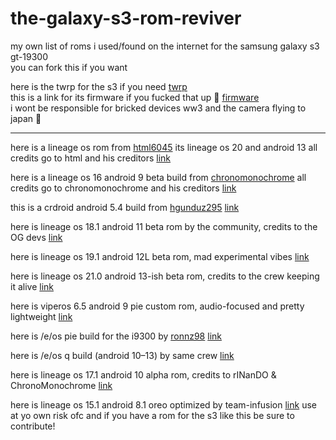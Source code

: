 # the-galaxy-s3-rom-reviver

my own list of roms i used/found on the internet for the samsung galaxy s3 gt-19300  
you can fork this if you want  

here is the twrp for the s3 if you need [twrp](https://twrp.me/samsung/samsunggalaxys3internationalexynos.html)  
this is a link for its firmware if you fucked that up 🙂 [firmware](https://www.sammobile.com/samsung/galaxy-s-iii/firmware/)  
i wont be responsible for bricked devices ww3 and the camera flying to japan 🙂

---

here is a lineage os rom from [html6045](https://xdaforums.com/m/html6405.7211083/) its lineage os 20 and android 13 all credits go to html and his creditors [link](https://xdaforums.com/t/rom-unofficial-13-i9300-lineageos-20-0-beta.4496431/)

here is a lineage os 16 android 9 beta build from [chronomonochrome](https://xdaforums.com/m/chronomonochrome.5695278/) all credits go to chronomonochrome and his creditors [link](https://xdaforums.com/t/rom-unofficial-9-0-0-lineageos-16-0-beta-20-09-2020.3875899/)

this is a crdroid android 5.4 build from [hgunduz295](https://xdaforums.com/m/hgunduz295.8449987/) [link](https://xdaforums.com/t/rom-9-0-crdroid-android-5-4-pie-unofficial-i9300.3933413/)

here is lineage os 18.1 android 11 beta rom by the community, credits to the OG devs [link](https://xdaforums.com/t/rom-unofficial-11-0-i9300-lineageos-18-1-beta-treblelized.4301657/)

here is lineage os 19.1 android 12L beta rom, mad experimental vibes [link](https://xdaforums.com/t/rom-unofficial-12l-i9300-lineageos-19-1-beta.4379129/)

here is lineage os 21.0 android 13-ish beta rom, credits to the crew keeping it alive [link](https://xdaforums.com/t/rom-unofficial-14-i9300-lineageos-21-0-beta.4648114/)

here is viperos 6.5 android 9 pie custom rom, audio-focused and pretty lightweight [link](https://xdaforums.com/t/unofficial-viperos-v6-5-pie-rom-for-the-samsung-galaxy-s3-i9300.3935719/)

here is /e/os pie build for the i9300 by [ronnz98](https://community.e.foundation/t/unofficial-build-samsung-galaxy-s-iii-i9300-i9305-for-e-os-pie/60800) [link](https://community.e.foundation/t/unofficial-build-samsung-galaxy-s-iii-i9300-i9305-for-e-os-pie/60800)

here is /e/os q build (android 10–13) by same crew [link](https://community.e.foundation/t/custom-build-samsung-galaxy-s-iii-i9300-for-e-os-q/63830)

here is lineage os 17.1 android 10 alpha rom, credits to rINanDO & ChronoMonochrome [link](https://xdaforums.com/t/rom-unofficial-10-0-0-lineageos-17-1-alpha-8-02-2020.4047715/)

here is lineage os 15.1 android 8.1 oreo optimized by team-infusion [link](https://xdaforums.com/t/rom-unofficial-8-1-0-lineageos-15-1-beta-6-03-2019.3862953/)
use at yo own risk ofc and if you have a rom for the s3 like this be sure to contribute!
